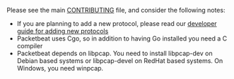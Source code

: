 Please see the main [CONTRIBUTING](../CONTRIBUTING.md) file, and consider the
following notes:

* If you are planning to add a new protocol, please read our [developer guide
for adding new
protocols](https://www.elastic.co/guide/en/beats/packetbeat/current/_developer_guide_adding_a_new_protocol.html)
* Packetbeat uses Cgo, so in addition to having Go installed you need a C
  compiler
* Packetbeat depends on libpcap. You need to install libpcap-dev on Debian
  based systems or libpcap-devel on RedHat based systems. On Windows, you
  need winpcap.
